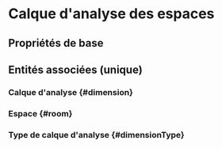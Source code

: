 <!--- THIS FILE IS GENERATED PLEASE DO NOT EDIT IT DIRECTLY --->
# Calque d'analyse des espaces



## Propriétés de base



## Entités associées (unique)

### Calque d'analyse {#dimension}
        

### Espace {#room}
        

### Type de calque d'analyse {#dimensionType}
        






